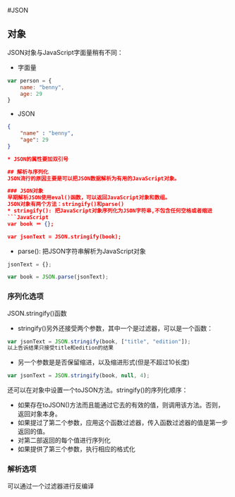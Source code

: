 #JSON
## 对象
JSON对象与JavaScript字面量稍有不同：
* 字面量
```JavaScript
var person = {
    name: "benny",
    age: 29
}
```
* JSON
```JSON
{
    "name" : "benny",
    "age": 29
}

* JSON的属性要加双引号

## 解析与序列化
JSON流行的原因主要是可以把JSON数据解析为有用的JavaScript对象。

### JSON对象
早期解析JSON使用eval()函数，可以返回JavaScript对象和数组。
JSON对象有两个方法：stringify()和parse()
* stringify(): 把JavaScript对象序列化为JSON字符串,不包含任何空格或者缩进
```JavaScript
var book ＝ {};

var jsonText = JSON.stringify(book);
```
* parse(): 把JSON字符串解析为JavaScript对象
```JavaScript
jsonText = {};

var book = JSON.parse(jsonText);
```
### 序列化选项
JSON.stringify()函数
* stringify()另外还接受两个参数，其中一个是过滤器，可以是一个函数：
```JavaScript
var jsonText = JSON.stringify(book, ["title", "edition"]);
以上告诉结果只接受title和edition的结果
```
* 另一个参数是是否保留缩进，以及缩进形式(但是不超过10长度)
```JavaScript
var jsonText = JSON.stringify(book, null, 4);
```
还可以在对象中设置一个toJSON方法。stringify()的序列化顺序：
* 如果存在toJSON()方法而且能通过它去的有效的值，则调用该方法。否则，返回对象本身。
* 如果提过了第二个参数，应用这个函数过滤器，传入函数过滤器的值是第一步返回的值。
* 对第二部返回的每个值进行序列化
* 如果提供了第三个参数，执行相应的格式化


### 解析选项
可以通过一个过滤器进行反编译


